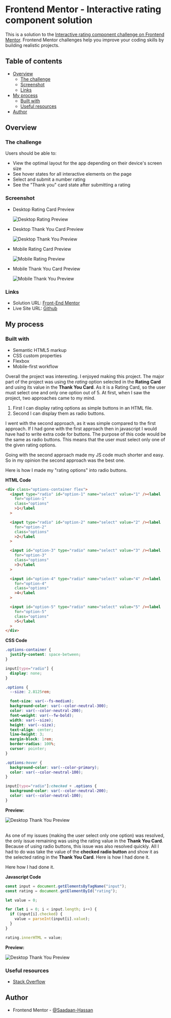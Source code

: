 # Frontend Mentor - Interactive rating component solution

This is a solution to the [Interactive rating component challenge on Frontend Mentor](https://www.frontendmentor.io/challenges/interactive-rating-component-koxpeBUmI). Frontend Mentor challenges help you improve your coding skills by building realistic projects.

## Table of contents

- [Overview](#overview)
  - [The challenge](#the-challenge)
  - [Screenshot](#screenshot)
  - [Links](#links)
- [My process](#my-process)
  - [Built with](#built-with)
  - [Useful resources](#useful-resources)
- [Author](#author)

## Overview

### The challenge

Users should be able to:

- View the optimal layout for the app depending on their device's screen size
- See hover states for all interactive elements on the page
- Select and submit a number rating
- See the "Thank you" card state after submitting a rating

### Screenshot

- Desktop Rating Card Preview

  ![Desktop Rating Preview](./Screenshots/desktop-rating-preview.png)

- Desktop Thank You Card Preview

  ![Desktop Thank You Preview](./Screenshots/desktop-thank-you-preview.png)

- Mobile Rating Card Preview

  ![Mobile Rating Preview](./Screenshots/mobile-rating-preview.png)

- Mobile Thank You Card Preview

  ![Mobile Thank You Preview](./Screenshots/mobile-thank-you-preview.png)

### Links

- Solution URL: [Front-End Mentor](https://your-solution-url.com)
- Live Site URL: [Github](https://your-live-site-url.com)

## My process

### Built with

- Semantic HTML5 markup
- CSS custom properties
- Flexbox
- Mobile-first workflow

Overall the project was interesting. I enjoyed making this project. The major part of the project was using the *rating* option selected in the **Rating Card** and using its value in the **Thank You Card**. As it is a Rating Card, so the user must select one and only one option out of 5. At first, when I saw the project, two approaches came to my mind.

1. First I can display rating options as simple buttons in an HTML file.
2. Second I can display them as radio buttons.

I went with the second approach, as it was simple compared to the first approach. If I had gone with the first approach then in javascript I would have had to write extra code for buttons. The purpose of this code would be the same as radio buttons. This means that the user must select only one of the given rating options.

Going with the second approach made my JS code much shorter and easy. So in my opinion the second approach was the best one.

Here is how I made my "rating options" into radio buttons.

**HTML Code**

```html
<div class="options-container flex">
  <input type="radio" id="option-1" name="select" value="1" /><label
    for="option-1"
    class="options"
    >1</label
  >

  <input type="radio" id="option-2" name="select" value="2" /><label
    for="option-2"
    class="options"
    >2</label
  >

  <input id="option-3" type="radio" name="select" value="3" /><label
    for="option-3"
    class="options"
    >3</label
  >

  <input id="option-4" type="radio" name="select" value="4" /><label
    for="option-4"
    class="options"
    >4</label
  >

  <input id="option-5" type="radio" name="select" value="5" /><label
    for="option-5"
    class="options"
    >5</label
  >
</div>
```

**CSS Code**

```css
.options-container {
  justify-content: space-between;
}

input[type="radio"] {
  display: none;
}

.options {
  --size: 2.8125rem;

  font-size: var(--fs-medium);
  background-color: var(--color-neutral-300);
  color: var(--color-neutral-200);
  font-weight: var(--fw-bold);
  width: var(--size);
  height: var(--size);
  text-align: center;
  line-height: 3;
  margin-block: 1rem;
  border-radius: 100%;
  cursor: pointer;
}

.options:hover {
  background-color: var(--color-primary);
  color: var(--color-neutral-100);
}

input[type="radio"]:checked + .options {
  background-color: var(--color-neutral-200);
  color: var(--color-neutral-100);
}
```
**Preview:**

![Desktop Thank You Preview](./Screenshots/selected-rating-preview.png)

<br>As one of my issues (making the user select only one option) was resolved, the only issue remaining was using the rating value in the **Thank You Card**. Because of using radio buttons, this issue was also resolved quickly. All I had to do was take the value of the **checked radio button** and show it as the selected rating in the **Thank You Card**.
Here is how I had done it.

Here how I had done it.

**Javascript Code**

```js
const input = document.getElementsByTagName("input");
const rating = document.getElementById("rating");

let value = 0;

for (let i = 0; i < input.length; i++) {
  if (input[i].checked) {
    value = parseInt(input[i].value);
  }
}

rating.innerHTML = value;
```

**Preview:**

![Desktop Thank You Preview](./Screenshots/desktop-thank-you-preview.png)

### Useful resources

- [Stack Overflow](https://stackoverflow.com/questions/45259139/how-to-put-text-inside-radio-button) 

## Author

- Frontend Mentor - [@Saadaan-Hassan](https://www.frontendmentor.io/profile/Saadaan-Hassan)

